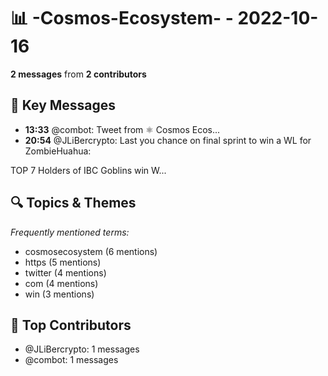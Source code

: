 # 📊 -Cosmos-Ecosystem- - 2022-10-16
**2 messages** from **2 contributors**

## 💬 Key Messages
- **13:33** @combot: [‌‌‌‌‎⁠](https://twitter.com/CosmosEcosystem/status/1581639527495790592)Tweet from ⚛️ Cosmos Ecos...
- **20:54** @JLiBercrypto: Last you chance on final sprint to win a WL for ZombieHuahua:

TOP 7 Holders of IBC Goblins win W...

## 🔍 Topics & Themes
*Frequently mentioned terms:*
- cosmosecosystem (6 mentions)
- https (5 mentions)
- twitter (4 mentions)
- com (4 mentions)
- win (3 mentions)

## 👥 Top Contributors
- @JLiBercrypto: 1 messages
- @combot: 1 messages